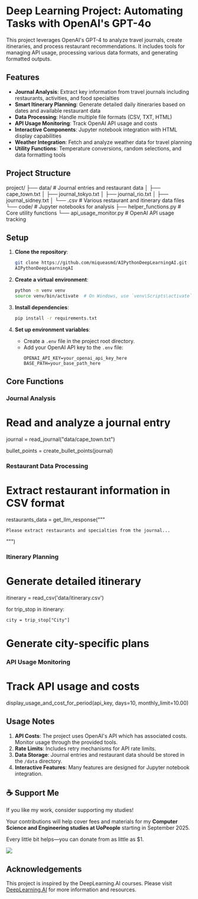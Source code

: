# Deep Learning Project: Automating Tasks with OpenAI's GPT-4o

This project leverages OpenAI's GPT-4 to analyze travel journals, create itineraries, and process restaurant recommendations. It includes tools for managing API usage, processing various data formats, and generating formatted outputs.

## Features

- **Journal Analysis**: Extract key information from travel journals including restaurants, activities, and food specialties
- **Smart Itinerary Planning**: Generate detailed daily itineraries based on dates and available restaurant data
- **Data Processing**: Handle multiple file formats (CSV, TXT, HTML)
- **API Usage Monitoring**: Track OpenAI API usage and costs
- **Interactive Components**: Jupyter notebook integration with HTML display capabilities
- **Weather Integration**: Fetch and analyze weather data for travel planning
- **Utility Functions**: Temperature conversions, random selections, and data formatting tools

## Project Structure

project/
├── data/ # Journal entries and restaurant data
│ ├── cape_town.txt
│ ├── journal_tokyo.txt
│ ├── journal_rio.txt
│ ├── journal_sidney.txt
│ └── .csv # Various restaurant and itinerary data files
└── code/ # Jupyter notebooks for analysis
   ├── helper_functions.py # Core utility functions
   └── api_usage_monitor.py # OpenAI API usage tracking

## Setup

1. **Clone the repository**:
   ```bash
   git clone https://github.com/miqueasmd/AIPythonDeepLearningAI.git
   AIPythonDeepLearningAI
   ```

2. **Create a virtual environment**:
   ```bash
   python -m venv venv
   source venv/bin/activate  # On Windows, use `venv\Scripts\activate`
   ```

3. **Install dependencies**:
   ```bash
   pip install -r requirements.txt
   ```

4. **Set up environment variables**:
   - Create a `.env` file in the project root directory.
   - Add your OpenAI API key to the `.env` file:
     ```plaintext
     OPENAI_API_KEY=your_openai_api_key_here
     BASE_PATH=your_base_path_here
     ```

## Core Functions

### Journal Analysis

# Read and analyze a journal entry

journal = read_journal("data/cape_town.txt")

bullet_points = create_bullet_points(journal)

### Restaurant Data Processing

# Extract restaurant information in CSV format

restaurants_data = get_llm_response("""

    Please extract restaurants and specialties from the journal...
    
""")

### Itinerary Planning

# Generate detailed itinerary

itinerary = read_csv('data/itinerary.csv')

for trip_stop in itinerary:

    city = trip_stop["City"]

# Generate city-specific plans

### API Usage Monitoring

# Track API usage and costs

display_usage_and_cost_for_period(api_key, days=10, monthly_limit=10.00)

## Usage Notes

1. **API Costs**: The project uses OpenAI's API which has associated costs. Monitor usage through the provided tools.
2. **Rate Limits**: Includes retry mechanisms for API rate limits.
3. **Data Storage**: Journal entries and restaurant data should be stored in the `/data` directory.
4. **Interactive Features**: Many features are designed for Jupyter notebook integration.
  

## ☕ Support Me

If you like my work, consider supporting my studies!

Your contributions will help cover fees and materials for my **Computer Science and Engineering studies  at UoPeople** starting in September 2025.

Every little bit helps—you can donate from as little as $1.

<a href="https://ko-fi.com/miqueasmd"><img src="https://ko-fi.com/img/githubbutton_sm.svg" /></a>

## Acknowledgements

This project is inspired by the DeepLearning.AI courses. Please visit [DeepLearning.AI](https://www.deeplearning.ai/) for more information and resources.


